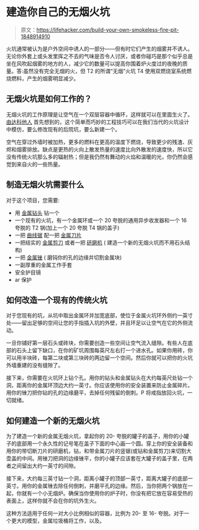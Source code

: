 # 建造你自己的无烟火坑

> 原文：<https://lifehacker.com/build-your-own-smokeless-fire-pit-1848914910>

火坑通常被认为是户外空间中诱人的一部分——但有时它们产生的烟雾并不诱人。无论你外套上或头发里挥之不去的气味是否令人讨厌，或者你碰巧是那个似乎总是坐在风吹起烟雾的地方的人，减少它的数量可以提高你围着炉火度过的夜晚的质量。答:虽然没有完全无烟的火，但 T2 的所谓“无烟”火坑 T4 使用双燃烧室系统燃烧燃料，产生的烟雾明显减少。



## 无烟火坑是如何工作的？

无烟火坑的工作原理是让空气在一个双层容器中循环，这样就可以在里面生火了。 [由达科他人](https://stealthfyre.com/the-origins-of-the-dakota-fire-hole/) 首先想到的，这个简单而巧妙的工程技巧可以在我们当代的火坑设计中模仿，要么修改现有的后院坑，要么新建一个。

空气在穿过外墙时被加热，更多的燃料在更高的温度下燃烧，导致更少的残渣、灰烬和烟雾排放。缺点是更热的火向上散发热量的速度比向外散发的速度快，所以它没有传统火坑那么多的辐射热；但是我仍然有舞动的火焰和温暖的光，你仍然会感觉到来自火的一些热量。

## 制造无烟火坑需要什么

对于这个项目，您需要:

*   用 [金属钻头](https://www.homedepot.com/p/Grand-Rapids-Industrial-Products-Titanium-Coated-Steel-Step-Drill-Bit-Set-3-Piece-35326/206515496?source=shoppingads&locale=en-US) 钻一个
*   一个现有的火坑，有一个金属环或一个 20 夸脱的通用异步收发器和一个 16 夸脱的 T2 锅(加上一个 20 夸脱 T4 锅的盖子)
*   一把 [曲线锯](https://piphardware.com/product/ryobi-4-8-amp-corded-variable-speed-orbital-jig-saw/) 配一把 [金属刀片](https://www.acmetools.com/diablo-tools-3-1-4in-18-tpi-carbide-t-shank-jig-saw-blade-thick-metal-djt118ehm/008925153825.html?feeds=shopping&srsltid=AWLEVJxvHtEsST67V_GxAH2sRKlXNrKGjHNt6HLOkUIi4FxLYJqNF2EEuSk)
*   一把结实的 [金属剪刀](https://www.homedepot.com/p/Genesis-4-0-Amp-14-Gauge-Swivel-Head-Variable-Speed-Electric-Power-Metal-Shear-GES40/300536821?source=shoppingads&locale=en-US) 或者一把 [研磨机](https://www.hardwareworld.com/p10k9yq/Small-Angle-Grinder) ( 建造一个新的无烟火坑而不用石头结构)
*   一把 [金属锉](https://www.lowes.com/pd/Kobalt-8-in-Smooth-File-Set/999921000) ( 磨钝你的孔的边缘并切割金属块)
*   一副厚重的金属工作手套
*   安全护目镜
*   ar 保护

## 如何改造一个现有的传统火坑

对于您现有的坑，从坑中取出金属环并加宽底部，使位于金属火坑环外侧约一英寸处——留出足够的空间让您的手指插入坑的外壁，并且环足以让空气在它的外侧流动。

一旦你铺好第一层石头或砖块，你需要创造一些空间让空气流入缝隙。有些人在底部的石头上留下缺口，在你的矿坑周围每英尺左右打一个进水孔。如果你用砖，你可以用半块砖，每第二块或第三块砖的两边留一个空间。然后你就可以把你的火坑外墙重建的没有缝隙了。

接下来，你需要在火坑环上钻个孔。用你的钻头和金属钻头在大约每英尺处钻一个洞，距离你的金属环顶边大约一英寸。你应该使用你的安全装置来防止金属碎片。用你的锉刀把你钻的孔的边缘磨平，去掉任何残留的倒刺。P 将戒指放回火坑，一切就绪。

## 如何建造一个新的无烟火坑

为了建造一个新的金属无烟火坑，拿起你的 20- 夸脱的罐子的盖子，用你的小罐子的底部用一个永久性的记号笔在盖子下面的中心画一个圆。穿上你的安全装备和用你的带切断刀片的研磨机，钻，和带金属刀片的竖锯(或钻和金属剪刀)来切割大壶盖的中间。用锉刀把洞的边缘锉平，你的小罐子应该套在大罐子的盖子里，在两者之间留出大约一英寸的间隙。

接下来，大约每三英寸钻一个洞，距离小罐子的顶部一英寸，距离大罐子的底部一英寸。用你的金属锉去除任何倒刺，并磨平孔的边缘。然后，当你把两个锅放在一起，你就有一个小无烟炉。确保当你使用你的炉子时，你没有把它放在容易受热的表面上，这样你就不会在你的坑外生火。

这种方法适用于任何一对大小比例相似的容器，比例为 20- 至 16- 夸脱。对于一个更大的模型，金属垃圾桶将工作，以及。
